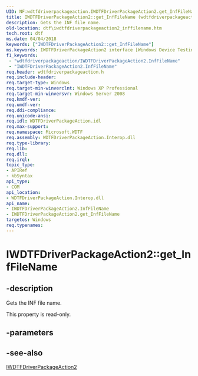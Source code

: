 ```yaml
---
UID: NF:wdtfdriverpackageaction.IWDTFDriverPackageAction2.get_InfFileName
title: IWDTFDriverPackageAction2::get_InfFileName (wdtfdriverpackageaction.h)
description: Gets the INF file name.
old-location: dtf\iwdtfdriverpackageaction2_inffilename.htm
tech.root: dtf
ms.date: 04/04/2018
keywords: ["IWDTFDriverPackageAction2::get_InfFileName"]
ms.keywords: IWDTFDriverPackageAction2 interface [Windows Device Testing Framework],InfFileName property, IWDTFDriverPackageAction2.InfFileName, IWDTFDriverPackageAction2.get_InfFileName, IWDTFDriverPackageAction2::InfFileName, IWDTFDriverPackageAction2::get_InfFileName, InfFileName property [Windows Device Testing Framework], InfFileName property [Windows Device Testing Framework],IWDTFDriverPackageAction2 interface, Microsoft.WDTF.IWDTFDriverPackageAction2.InfFileName, Microsoft::WDTF::IWDTFDriverPackageAction2::InfFileName, dtf.iwdtfdriverpackageaction2_inffilename, get_InfFileName, wdtfdriverpackageaction/IWDTFDriverPackageAction2::InfFileName, wdtfdriverpackageaction/IWDTFDriverPackageAction2::get_InfFileName
f1_keywords:
 - "wdtfdriverpackageaction/IWDTFDriverPackageAction2.InfFileName"
 - "IWDTFDriverPackageAction2.InfFileName"
req.header: wdtfdriverpackageaction.h
req.include-header: 
req.target-type: Windows
req.target-min-winverclnt: Windows XP Professional
req.target-min-winversvr: Windows Server 2008
req.kmdf-ver: 
req.umdf-ver: 
req.ddi-compliance: 
req.unicode-ansi: 
req.idl: WDTFDriverPackageAction.idl
req.max-support: 
req.namespace: Microsoft.WDTF
req.assembly: WDTFDriverPackageAction.Interop.dll
req.type-library: 
req.lib: 
req.dll: 
req.irql: 
topic_type:
- APIRef
- kbSyntax
api_type:
- COM
api_location:
- WDTFDriverPackageAction.Interop.dll
api_name:
- IWDTFDriverPackageAction2.InfFileName
- IWDTFDriverPackageAction2.get_InfFileName
targetos: Windows
req.typenames: 
---
```


# IWDTFDriverPackageAction2::get_InfFileName


## -description


Gets the INF file name.

This property is read-only.


## -parameters


## -see-also




<a href="/windows-hardware/drivers/ddi/wdtfdriverpackageaction/nn-wdtfdriverpackageaction-iwdtfdriverpackageaction2">IWDTFDriverPackageAction2</a>
 

 
